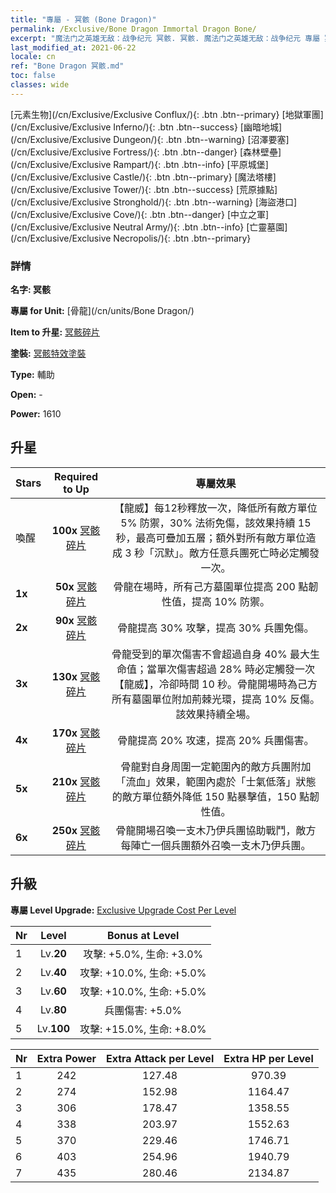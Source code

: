 ```yaml
---
title: "專屬 - 冥骸 (Bone Dragon)"
permalink: /Exclusive/Bone Dragon Immortal Dragon Bone/
excerpt: "魔法门之英雄无敌：战争纪元 冥骸. 冥骸. 魔法门之英雄无敌：战争纪元 專屬 冥骸. 骨龍 專屬."
last_modified_at: 2021-06-22
locale: cn
ref: "Bone Dragon 冥骸.md"
toc: false
classes: wide
---
```

 [元素生物](/cn/Exclusive/Exclusive Conflux/){: .btn .btn--primary} [地獄軍團](/cn/Exclusive/Exclusive Inferno/){: .btn .btn--success} [幽暗地城](/cn/Exclusive/Exclusive Dungeon/){: .btn .btn--warning} [沼澤要塞](/cn/Exclusive/Exclusive Fortress/){: .btn .btn--danger} [森林壁壘](/cn/Exclusive/Exclusive Rampart/){: .btn .btn--info} [平原城堡](/cn/Exclusive/Exclusive Castle/){: .btn .btn--primary} [魔法塔樓](/cn/Exclusive/Exclusive Tower/){: .btn .btn--success} [荒原據點](/cn/Exclusive/Exclusive Stronghold/){: .btn .btn--warning} [海盜港口](/cn/Exclusive/Exclusive Cove/){: .btn .btn--danger} [中立之軍](/cn/Exclusive/Exclusive Neutral Army/){: .btn .btn--info} [亡靈墓園](/cn/Exclusive/Exclusive Necropolis/){: .btn .btn--primary} 

### 詳情
 **名字: 冥骸** 

 **專屬 for Unit:** [骨龍](/cn/units/Bone Dragon/) 

 **Item to 升星:** [冥骸碎片](/cn/Items/con_980/)

 **塗裝:** [冥骸特效塗裝](/cn/Items/con_648/)

 **Type:** 輔助

 **Open:** -

 **Power:** 1610

## 升星

  |     Stars    |  Required to Up | 專屬效果 |
  |:-------------|:---------------:|:---------------:|
  |  喚醒  | **100x** [冥骸碎片](/cn/Items/con_980/) | 【龍威】每12秒釋放一次，降低所有敵方單位 5% 防禦，30% 法術免傷，該效果持續 15 秒，最高可疊加五層；額外對所有敵方單位造成 3 秒「沉默」。敵方任意兵團死亡時必定觸發一次。 |
  | **1x** <i class="fas fa-star"/> | **50x** [冥骸碎片](/cn/Items/con_980/) | 骨龍在場時，所有己方墓園單位提高 200 點韌性值，提高 10% 防禦。 |
  | **2x** <i class="fas fa-star"/> | **90x** [冥骸碎片](/cn/Items/con_980/) | 骨龍提高 30% 攻擊，提高 30% 兵團免傷。 |
  | **3x** <i class="fas fa-star"/> | **130x** [冥骸碎片](/cn/Items/con_980/) | 骨龍受到的單次傷害不會超過自身 40% 最大生命值；當單次傷害超過 28% 時必定觸發一次【龍威】，冷卻時間 10 秒。骨龍開場時為己方所有墓園單位附加荊棘光環，提高 10% 反傷。該效果持續全場。 |
  | **4x** <i class="fas fa-star"/> | **170x** [冥骸碎片](/cn/Items/con_980/) | 骨龍提高 20% 攻速，提高 20% 兵團傷害。 |
  | **5x** <i class="fas fa-star"/> | **210x** [冥骸碎片](/cn/Items/con_980/) | 骨龍對自身周圍一定範圍內的敵方兵團附加「流血」效果，範圍內處於「士氣低落」狀態的敵方單位額外降低 150 點暴擊值，150 點韌性值。 |
  | **6x** <i class="fas fa-star"/> | **250x** [冥骸碎片](/cn/Items/con_980/) | 骨龍開場召喚一支木乃伊兵團協助戰鬥，敵方每陣亡一個兵團額外召喚一支木乃伊兵團。 |


## 升級
 **專屬 Level Upgrade:** [Exclusive Upgrade Cost Per Level](/Exclusive/ExclusiveUpgradeCostPerLevel/)

  |  Nr  |   Level  | Bonus at Level |
  |:-----|:--------:|:--------------:|
  | 1 | Lv.**20** | 攻擊: +5.0%, 生命: +3.0% |
  | 2 | Lv.**40** | 攻擊: +10.0%, 生命: +5.0% |
  | 3 | Lv.**60** | 攻擊: +10.0%, 生命: +5.0% |
  | 4 | Lv.**80** | 兵團傷害: +5.0% |
  | 5 | Lv.**100** | 攻擊: +15.0%, 生命: +8.0% |


  |  Nr  |  Extra Power | Extra Attack per Level | Extra HP per Level |
  |:-----|:--------:|:--------:|:--------:|
  | 1 | 242 | 127.48 | 970.39 |
  | 2 | 274 | 152.98 | 1164.47 |
  | 3 | 306 | 178.47 | 1358.55 |
  | 4 | 338 | 203.97 | 1552.63 |
  | 5 | 370 | 229.46 | 1746.71 |
  | 6 | 403 | 254.96 | 1940.79 |
  | 7 | 435 | 280.46 | 2134.87 |


